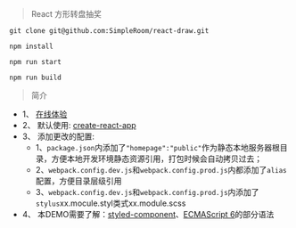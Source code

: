 >  React 方形转盘抽奖
<p><code>git clone git@github.com:SimpleRoom/react-draw.git</code></p>
<p><code>npm install</code></p>
<p><code>npm run start</code></p>
<p><code>npm run build</code></p>

>  简介
+ 1、 [在线体验](https://jiucheng-front.github.io/demo/react/draw/)
+ 2、 默认使用: [create-react-app](https://github.com/facebook/create-react-app)
+ 3、 添加更改的配置:
  + 1、<code>package.json</code>内添加了<code>"homepage":"public"</code>作为静态本地服务器根目录，方便本地开发环境静态资源引用，打包时候会自动拷贝过去；
  + 2、<code>webpack.config.dev.js</code>和<code>webpack.config.prod.js</code>内都添加了<code>alias</code>配置，方便目录层级引用
  + 3、<code>webpack.config.dev.js</code>和<code>webpack.config.prod.js</code>内添加了<code>stylus</code>xx.mocule.styl类式xx.module.scss
+ 4、 本DEMO需要了解：[styled-component](https://github.com/styled-components/styled-components)、[ECMAScript 6](http://es6.ruanyifeng.com/)的部分语法
